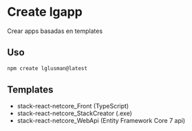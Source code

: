 # Create lgapp
Crear apps basadas en templates

## Uso
```bash
npm create lglusman@latest
```

## Templates

* stack-react-netcore_Front (TypeScript)
* stack-react-netcore_StackCreator (.exe)
* stack-react-netcore_WebApi (Entity Framework Core 7 api)